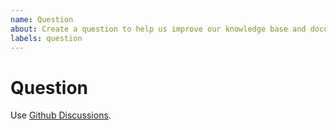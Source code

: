```yaml
---
name: Question
about: Create a question to help us improve our knowledge base and documentation
labels: question
---
```


# Question

Use [Github Discussions](https://github.com/snrakshith/xlox-ui/discussions/).
